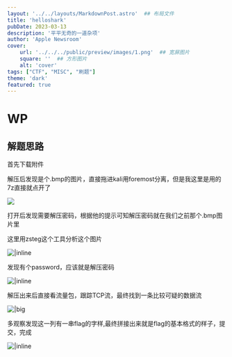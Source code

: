```yaml
---
layout: '../../layouts/MarkdownPost.astro'  ## 布局文件
title: 'helloshark'
pubDate: 2023-03-13
description: '平平无奇的一道杂项'
author: 'Apple Newsroom'
cover:
    url: '../../../public/preview/images/1.png'  ## 宽屏图片
    square: ''  ## 方形图片
    alt: 'cover'
tags: ["CTF", "MISC", "刷题"]
theme: 'dark'
featured: true
---
```


# WP

## 解题思路

首先下载附件

解压后发现是个.bmp的图片，直接拖进kali用foremost分离，但是我这里是用的7z直接就点开了

![](https://i.328888.xyz/2023/03/16/K53DP.png)


打开后发现需要解压密码，根据他的提示可知解压密码就在我们之前那个.bmp图片里

这里用zsteg这个工具分析这个图片

![|inline](https://i.328888.xyz/2023/03/16/K5cSt.png)

发现有个password，应该就是解压密码

![|inline](https://i.328888.xyz/2023/03/16/K5R3X.png)

解压出来后直接看流量包，跟踪TCP流，最终找到一条比较可疑的数据流

![|big](https://i.328888.xyz/2023/03/16/K5piJ.png)

多观察发现这一列有一串flag的字样,最终拼接出来就是flag的基本格式的样子，提交，完成

![|inline](https://i.328888.xyz/2023/03/16/K5Bbc.png)